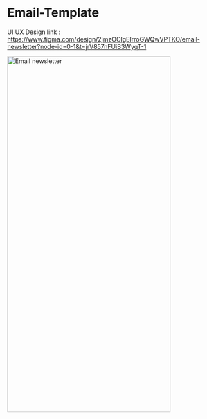 # Email-Template
UI UX Design
link : https://www.figma.com/design/2jmzOCIgEIrroGWQwVPTKO/email-newsletter?node-id=0-1&t=jrV857nFUiB3WyqT-1


<img width="377" height="822" alt="Email  newsletter" src="https://github.com/user-attachments/assets/f0ca4da3-6492-446b-bb5f-ecb33f7b482c" />
